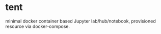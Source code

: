 # tent
minimal docker container based Jupyter lab/hub/notebook, provisioned resource via docker-compose.
